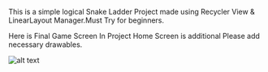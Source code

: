 This is a simple logical Snake Ladder Project made using Recycler View & LinearLayout Manager.Must Try for beginners.

Here is Final Game Screen
In Project Home Screen is additional 
Please add necessary drawables.

![alt text](https://raw.githubusercontent.com/architpuri/SnakeLadder/master/SnakeLadder.png)
